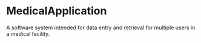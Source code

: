 # MedicalApplication
A software system intended for data entry and retrieval for multiple users in a medical facility.
